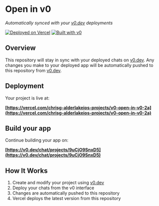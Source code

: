 # Open in v0

*Automatically synced with your [v0.dev](https://v0.dev) deployments*

[![Deployed on Vercel](https://img.shields.io/badge/Deployed%20on-Vercel-black?style=for-the-badge&logo=vercel)](https://vercel.com/chrisg-alderlakeios-projects/v0-open-in-v0-2a)
[![Built with v0](https://img.shields.io/badge/Built%20with-v0.dev-black?style=for-the-badge)](https://v0.dev/chat/projects/9uCjO9SnxD5)

## Overview

This repository will stay in sync with your deployed chats on [v0.dev](https://v0.dev).
Any changes you make to your deployed app will be automatically pushed to this repository from [v0.dev](https://v0.dev).

## Deployment

Your project is live at:

**[https://vercel.com/chrisg-alderlakeios-projects/v0-open-in-v0-2a](https://vercel.com/chrisg-alderlakeios-projects/v0-open-in-v0-2a)**

## Build your app

Continue building your app on:

**[https://v0.dev/chat/projects/9uCjO9SnxD5](https://v0.dev/chat/projects/9uCjO9SnxD5)**

## How It Works

1. Create and modify your project using [v0.dev](https://v0.dev)
2. Deploy your chats from the v0 interface
3. Changes are automatically pushed to this repository
4. Vercel deploys the latest version from this repository